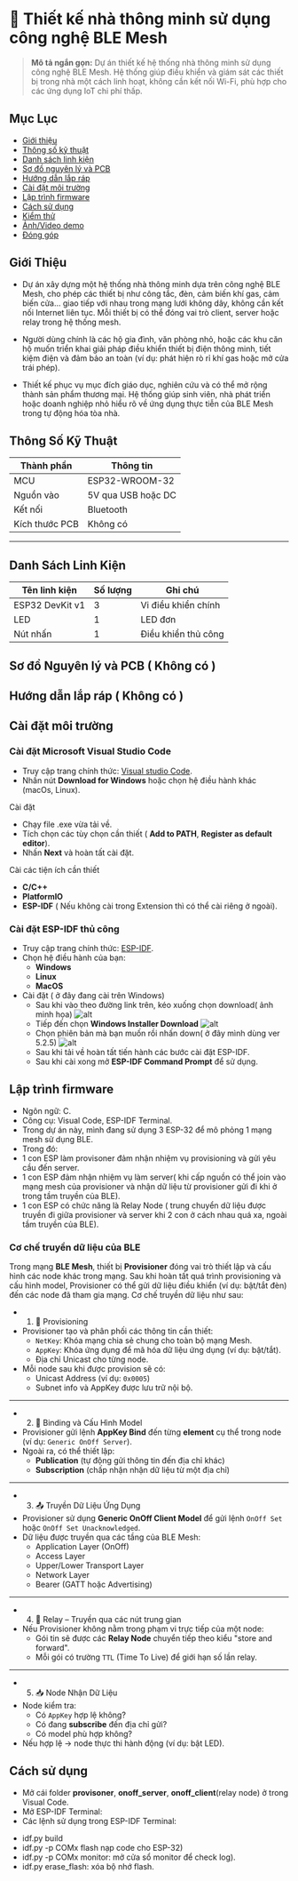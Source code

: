 # 🔌 Thiết kế nhà thông minh sử dụng công nghệ BLE Mesh

> **Mô tả ngắn gọn:** Dự án thiết kế hệ thống nhà thông minh sử dụng công nghệ BLE Mesh. Hệ thống giúp điều khiển và giám sát các thiết bị trong nhà một cách linh hoạt, không cần kết nối Wi-Fi, phù hợp cho các ứng dụng IoT chi phí thấp.

## Mục Lục
- [Giới thiệu](#giới-thiệu)
- [Thông số kỹ thuật](#thông-số-kỹ-thuật)
- [Danh sách linh kiện](#danh-sách-linh-kiện)
- [Sơ đồ nguyên lý và PCB](#sơ-đồ-nguyên-lý-và-pcb)
- [Hướng dẫn lắp ráp](#hướng-dẫn-lắp-ráp)
- [Cài đặt môi trường](#cài-đặt-môi-trường)
- [Lập trình firmware](#lập-trình-firmware)
- [Cách sử dụng](#cách-sử-dụng)
- [Kiểm thử](#kiểm-thử)
- [Ảnh/Video demo](#ảnhvideo-demo)
- [Đóng góp](#đóng-góp)

## Giới Thiệu

- Dự án xây dựng một hệ thống nhà thông minh dựa trên công nghệ BLE Mesh, cho phép các thiết bị như công tắc, đèn, cảm biến khí gas, cảm biến cửa... giao tiếp với nhau trong mạng lưới không dây, không cần kết nối Internet liên tục. Mỗi thiết bị có thể đóng vai trò client, server hoặc relay trong hệ thống mesh.

- Người dùng chính là các hộ gia đình, văn phòng nhỏ, hoặc các khu căn hộ muốn triển khai giải pháp điều khiển thiết bị điện thông minh, tiết kiệm điện và đảm bảo an toàn (ví dụ: phát hiện rò rỉ khí gas hoặc mở cửa trái phép).

- Thiết kế phục vụ mục đích giáo dục, nghiên cứu và có thể mở rộng thành sản phẩm thương mại. Hệ thống giúp sinh viên, nhà phát triển hoặc doanh nghiệp nhỏ hiểu rõ về ứng dụng thực tiễn của BLE Mesh trong tự động hóa tòa nhà.

## Thông Số Kỹ Thuật

| Thành phần     | Thông tin               |
|----------------|-------------------------|
| MCU            | ESP32-WROOM-32          |
| Nguồn vào      | 5V qua USB hoặc DC      |
| Kết nối        | Bluetooth               |
| Kích thước PCB | Không có                |

---

## Danh Sách Linh Kiện

| Tên linh kiện             | Số lượng | Ghi chú                    |
|---------------------------|----------|----------------------------|
| ESP32 DevKit v1           | 3        | Vi điều khiển chính        |
| LED                       | 1        | LED đơn                    |
| Nút nhấn                  | 1        | Điều khiển thủ công        |

## Sơ đồ Nguyên lý và PCB ( Không có )

## Hướng dẫn lắp ráp ( Không có )

##  Cài đặt môi trường
### Cài đặt Microsoft Visual Studio Code 
- Truy cập trang chính thức: [Visual studio Code](https://code.visualstudio.com/).
- Nhấn nút **Download for Windows** hoặc chọn hệ điều hành khác (macOs, Linux).
		
Cài đặt 
- Chạy file .exe vừa tải về.
- Tích chọn các tùy chọn cần thiết ( **Add to PATH**, **Register as default editor**).
- Nhấn **Next** và hoàn tất cài đặt.
		
Cài các tiện ích cần thiết
- **C/C++**
- **PlatformIO**
- **ESP-IDF** ( Nếu không cài trong Extension thì có thể cài riêng ở ngoài).
### Cài đặt ESP-IDF thủ công
- Truy cập trang chính thức: [ESP-IDF](https://docs.espressif.com/projects/esp-idf/en/latest/esp32/get-started/index.html).
- Chọn hệ điều hành của bạn:
	- **Windows**
	- **Linux**
	- **MacOS**
- Cài đặt ( ở đây đang cài trên Windows)
	- Sau khi vào theo đường link trên, kéo xuống chọn download( ảnh minh họa)
![alt](anh_1.PNG)
	- Tiếp đến chọn **Windows Installer Download**
![alt](anh_2.PNG)
	- Chọn phiên bản mà bạn muốn rồi nhấn down( ở đây mình dùng ver 5.2.5)
![alt](anh_3.PNG)
	- Sau khi tải về hoàn tất tiến hành các bước cài đặt ESP-IDF.
	- Sau khi cài xong mở **ESP-IDF Command Prompt** để sử dụng.

## Lập trình firmware

- Ngôn ngữ: C.
- Công cụ: Visual Code, ESP-IDF Terminal.
- Trong dự án này, mình đang sử dụng 3 ESP-32 để mô phỏng 1 mạng mesh sử dụng BLE. 
- Trong đó:
- 1 con ESP làm provisoner đảm nhận nhiệm vụ provisioning và gửi yêu cầu đến server. 
- 1 con ESP đảm nhận nhiệm vụ làm server( khi cấp nguồn có thể join vào mạng mesh của provisioner và nhận dữ liệu từ provisioner gửi đi khi ở trong tầm truyền của BLE).
- 1 con ESP có chức năng là Relay Node ( trung chuyển dữ liệu được truyền đi giữa provisioner và server khi 2 con ở cách nhau quá xa, ngoài tầm truyền của BLE).

### Cơ chế truyền dữ liệu của BLE
Trong mạng **BLE Mesh**, thiết bị **Provisioner** đóng vai trò thiết lập và cấu hình các node khác trong mạng. Sau khi hoàn tất quá trình provisioning và cấu hình model, Provisioner có thể gửi dữ liệu điều khiển (ví dụ: bật/tắt đèn) đến các node đã tham gia mạng. Cơ chế truyền dữ liệu như sau:

- 1. 🔐 Provisioning
- Provisioner tạo và phân phối các thông tin cần thiết:
  - `NetKey`: Khóa mạng chia sẻ chung cho toàn bộ mạng Mesh.
  - `AppKey`: Khóa ứng dụng để mã hóa dữ liệu ứng dụng (ví dụ: bật/tắt).
  - Địa chỉ Unicast cho từng node.
- Mỗi node sau khi được provision sẽ có:
  - Unicast Address (ví dụ: `0x0005`)
  - Subnet info và AppKey được lưu trữ nội bộ.

---

- 2. 🧠 Binding và Cấu Hình Model
- Provisioner gửi lệnh **AppKey Bind** đến từng **element** cụ thể trong node (ví dụ: `Generic OnOff Server`).
- Ngoài ra, có thể thiết lập:
  - **Publication** (tự động gửi thông tin đến địa chỉ khác)
  - **Subscription** (chấp nhận nhận dữ liệu từ một địa chỉ)

---

- 3. 📤 Truyền Dữ Liệu Ứng Dụng
- Provisioner sử dụng **Generic OnOff Client Model** để gửi lệnh `OnOff Set` hoặc `OnOff Set Unacknowledged`.
- Dữ liệu được truyền qua các tầng của BLE Mesh:
  - Application Layer (OnOff)
  - Access Layer
  - Upper/Lower Transport Layer
  - Network Layer
  - Bearer (GATT hoặc Advertising)

---

- 4. 📡 Relay – Truyền qua các nút trung gian
- Nếu Provisioner không nằm trong phạm vi trực tiếp của một node:
  - Gói tin sẽ được các **Relay Node** chuyển tiếp theo kiểu "store and forward".
  - Mỗi gói có trường `TTL` (Time To Live) để giới hạn số lần relay.

---

- 5. 📥 Node Nhận Dữ Liệu
- Node kiểm tra:
  - Có `AppKey` hợp lệ không?
  - Có đang **subscribe** đến địa chỉ gửi?
  - Có model phù hợp không?
- Nếu hợp lệ → node thực thi hành động (ví dụ: bật LED).

	
## Cách sử dụng
- Mở cái folder **provisoner**, **onoff_server**, **onoff_client**(relay node) ở trong Visual Code.
- Mở ESP-IDF Terminal:
- Các lệnh sử dụng trong ESP-IDF Terminal:
+ idf.py build
+ idf.py -p COMx flash nạp code cho ESP-32)
+ idf.py -p COMx monitor: mở cửa sổ monitor để check log).
+ idf.py erase_flash: xóa bộ nhớ flash.
		
		

